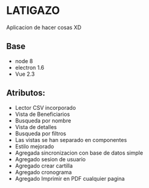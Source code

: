 # LATIGAZO

Aplicacion de hacer cosas XD

## Base
* node 8
* electron 1.6
* Vue 2.3

## Atributos:
* Lector CSV incorporado
* Vista de Beneficiarios
* Busqueda por nombre
* Vista de detalles
* Busqueda por filtros
* Las vistas se han separado en componentes
* Estilo mejorado
* Agregada sincronizacion con base de datos simple
* Agregado sesion de usuario
* Agregado crear cartilla
* Agregado cronograma
* Agregado Imprimir en PDF cualquier pagina

